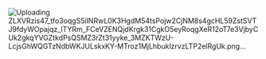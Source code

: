 ![Uploading ZLXVRzis47_tfo3oqgS5iINRwL0K3HgdM54tsPojw2CjNM8s4gcHL59ZstSVTJ9fdyWOpajqz_lTYRm_FCeVZENQjdKrgk31CgkO5eyRoqgXeR12oT7e3VjbyCUk2gkqYVGZtkdPsQSMZ3rZt31yyke_3MZKTWzU-LcjsGhWQGTzNdbWKJULskxKY-MTroz1MjLhbuklzrvzLTP2elRgUk.png…]()
